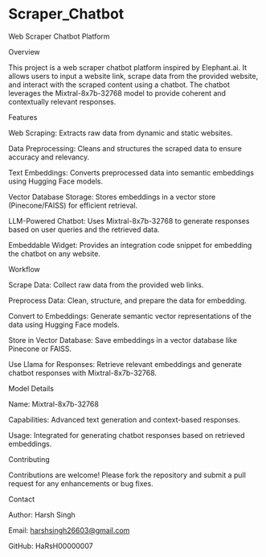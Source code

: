 # Scraper_Chatbot

Web Scraper Chatbot Platform

Overview

This project is a web scraper chatbot platform inspired by Elephant.ai. It allows users to input a website link, scrape data from the provided website, and interact with the scraped content using a chatbot. The chatbot leverages the Mixtral-8x7b-32768 model to provide coherent and contextually relevant responses.

Features

Web Scraping: Extracts raw data from dynamic and static websites.

Data Preprocessing: Cleans and structures the scraped data to ensure accuracy and relevancy.

Text Embeddings: Converts preprocessed data into semantic embeddings using Hugging Face models.

Vector Database Storage: Stores embeddings in a vector store (Pinecone/FAISS) for efficient retrieval.

LLM-Powered Chatbot: Uses Mixtral-8x7b-32768 to generate responses based on user queries and the retrieved data.

Embeddable Widget: Provides an integration code snippet for embedding the chatbot on any website.

Workflow

Scrape Data: Collect raw data from the provided web links.

Preprocess Data: Clean, structure, and prepare the data for embedding.

Convert to Embeddings: Generate semantic vector representations of the data using Hugging Face models.

Store in Vector Database: Save embeddings in a vector database like Pinecone or FAISS.

Use Llama for Responses: Retrieve relevant embeddings and generate chatbot responses with Mixtral-8x7b-32768.


Model Details

Name: Mixtral-8x7b-32768

Capabilities: Advanced text generation and context-based responses.

Usage: Integrated for generating chatbot responses based on retrieved embeddings.

Contributing

Contributions are welcome! Please fork the repository and submit a pull request for any enhancements or bug fixes.

Contact

Author: Harsh Singh

Email: harshsingh26603@gmail.com

GitHub: HaRsH00000007
